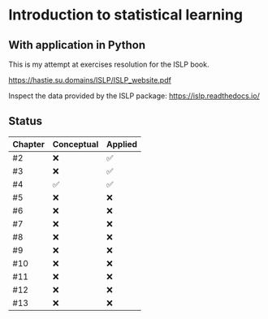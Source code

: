 # Introduction to statistical learning
## With application in Python

This is my attempt at exercises resolution for the ISLP book.

https://hastie.su.domains/ISLP/ISLP_website.pdf

Inspect the data provided by the ISLP package: https://islp.readthedocs.io/

## Status

| Chapter | Conceptual | Applied |
| ------------- | ------------- | ------------- |
| #2 | ❌ | ✅ |
| #3 | ❌ | ✅ |
| #4 | ✅ | ✅ |
| #5 | ❌ | ❌ |
| #6 | ❌ | ❌ |
| #7 | ❌ | ❌ |
| #8 | ❌ | ❌ |
| #9 | ❌ | ❌ |
| #10 | ❌ | ❌ |
| #11 | ❌ | ❌ |
| #12 | ❌ | ❌ |
| #13 | ❌ | ❌ |
